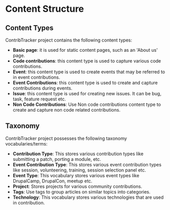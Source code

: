 # Content Structure

## Content Types

ContribTracker project contains the following content types:

- **Basic page**: it is used for static content pages, such as an 'About us' page.
- **Code contributions**: this content type is used to capture various code contributions.
- **Event**: this content type is used to create events that may be referred to in event contributions.
- **Event Contributions**: this content type is used to create and capture contributions during events.
- **Issue**: this content type is used for creating new issues. It can be bug, task, feature request etc.
- **Non Code Contributions**: Use Non code contributions content type to create and capture non code related contributions.

## Taxonomy

ContribTracker project possesses the following taxonomy vocabularies/terms:

- **Contribution Type**: This stores various contribution types like submitting a patch, porting a module, etc.
- **Event Contribution Type**: This stores various event contribution types like session, volunteering, training, session selection panel etc.
- **Event Type**: This vocabulary stores various event types like DrupalCamp, DrupalCon, meetup etc.
- **Project**: Stores projects for various community contributions.
- **Tags**: Use tags to group articles on similar topics into categories.
- **Technology**: This vocabulary stores various technologies that are used in contribution.
